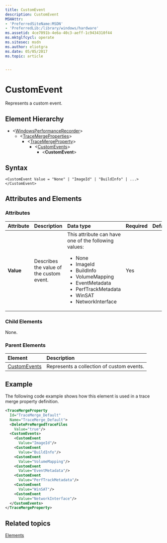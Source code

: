 ```yaml
---
title: CustomEvent
description: CustomEvent
MSHAttr:
- 'PreferredSiteName:MSDN'
- 'PreferredLib:/library/windows/hardware'
ms.assetid: 4ce7091b-4e6a-40c3-aeff-1c9434310f44
ms.mktglfcycl: operate
ms.sitesec: msdn
ms.author: eliotgra
ms.date: 05/05/2017
ms.topic: article


---
```



# CustomEvent

Represents a custom event.


## Element Hierarchy

* \<[WindowsPerformanceRecorder](windowsperformancerecorder.md)\>
  * \<[TraceMergeProperties](tracemergeproperties.md)\>
    * \<[TraceMergeProperty](tracemergeproperty.md)\>
      * \<[CustomEvents](customevents.md)\>
        * \<**CustomEvent**\>


## Syntax

```
<CustomEvent Value = "None" | "ImageId" | "BuildInfo" | ...>
</CustomEvent>
```


## Attributes and Elements


### Attributes

| Attribute | Description                              | Data type                                                                                                                                                                                                                            | Required | Default |
| :-------- | :--------------------------------------- | :----------------------------------------------------------------------------------------------------------------------------------------------------------------------------------------------------------------------------------- | :------- | :------ |
| **Value** | Describes the value of the custom event. | This attribute can have one of the following values: <ul> <li>None</li> <li>ImageId</li> <li>BuildInfo</li> <li>VolumeMapping</li> <li>EventMetadata</li> <li>PerfTrackMetadata</li> <li>WinSAT</li> <li>NetworkInterface</li> </ul> | Yes      |         |


### Child Elements

None.


### Parent Elements

| Element                         | Description                               |
|:--------------------------------|:------------------------------------------|
| [CustomEvents](customevents.md) | Represents a collection of custom events. |


## Example

The following code example shows how this element is used in a trace merge property definition.

```xml
<TraceMergeProperty
  Id="TraceMerge_Default"
  Name="TraceMerge_Default">
  <DeletePreMergedTraceFiles
    Value="true"/>
  <CustomEvents>
    <CustomEvent
      Value="ImageId"/>
    <CustomEvent
      Value="BuildInfo"/>
    <CustomEvent
      Value="VolumeMapping"/>
    <CustomEvent
      Value="EventMetadata"/>
    <CustomEvent
      Value="PerfTrackMetadata"/>
    <CustomEvent
      Value="WinSAT"/>
    <CustomEvent
      Value="NetworkInterface"/>
  </CustomEvents>
</TraceMergeProperty>
```


## Related topics

[Elements](elements.md)

